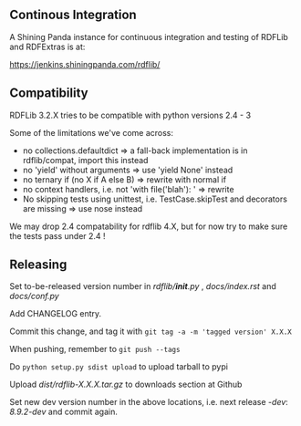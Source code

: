 Continous Integration
---------------------

A Shining Panda instance for continuous integration and 
testing of RDFLib and RDFExtras is at: 

https://jenkins.shiningpanda.com/rdflib/

Compatibility
-------------

RDFLib 3.2.X tries to be compatible with python versions 2.4 - 3

Some of the limitations we've come across:

 * no collections.defaultdict => a fall-back implementation is in rdflib/compat, import this instead
 * no 'yield' without arguments => use 'yield None' instead
 * no ternary if (no X if A else B) => rewrite with normal if
 * no context handlers, i.e. not 'with file('blah'): ' => rewrite
 * No skipping tests using unittest, i.e. TestCase.skipTest and decorators are missing => use nose instead

We may drop 2.4 compatability for rdflib 4.X, but for now try to make sure the tests pass under 2.4 !

Releasing
---------

Set to-be-released version number in *rdflib/__init__.py* , *docs/index.rst* and *docs/conf.py*

Add CHANGELOG entry.

Commit this change, and tag it with `git tag -a -m 'tagged version' X.X.X`

When pushing, remember to `git push --tags`

Do `python setup.py sdist upload` to upload tarball to pypi

Upload *dist/rdflib-X.X.X.tar.gz* to downloads section at Github

Set new dev version number in the above locations, i.e. next release *-dev*: *8.9.2-dev* and commit again. 







